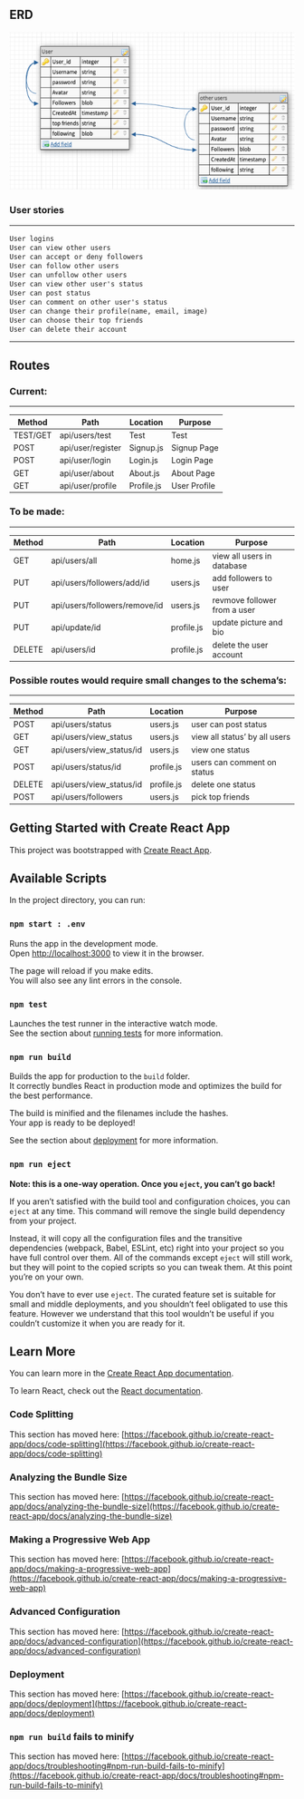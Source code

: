 
## ERD
![images](./images/relations2.png)


### User stories
-------------------------------------------------------------
    User logins
    User can view other users   
    User can accept or deny followers 
    User can follow other users
    User can unfollow other users
    User can view other user's status
    User can post status
    User can comment on other user's status
    User can change their profile(name, email, image)
    User can choose their top friends
    User can delete their account

----------------------------------------------------------
## Routes

### Current:
-------------
| Method | Path | Location | Purpose |
| ------ | ---------------- | -------------- | ------------------- |
| TEST/GET | api/users/test | Test | Test |
| POST | api/user/register | Signup.js | Signup Page |
| POST | api/user/login | Login.js | Login Page |
| GET | api/user/about | About.js | About Page |
| GET | api/user/profile | Profile.js | User Profile |

### To be made:
----------------

| Method | Path | Location | Purpose |
| ------ | ---------------- | -------------- | ------------------- |
| GET | api/users/all | home.js | view all users in database |
| PUT | api/users/followers/add/id | users.js | add followers to user|
| PUT | api/users/followers/remove/id | users.js | revmove follower from a user|
| PUT | api/update/id | profile.js | update picture and bio|
| DELETE | api/users/id | profile.js | delete the user account|

### Possible routes would require small changes to the schema’s:
-----------------------------------------------------------------

| Method | Path | Location | Purpose |
| ------ | ---------------- | -------------- | ------------------- |
| POST | api/users/status | users.js | user can post status |
| GET | api/users/view_status | users.js | view all status’ by all users|
| GET | api/users/view_status/id | users.js | view one status|
| POST | api/users/status/id | profile.js | users can comment on status|
| DELETE | api/users/view_status/id | profile.js | delete one status|
| POST | api/users/followers | users.js | pick top friends|


## Getting Started with Create React App

This project was bootstrapped with [Create React App](https://github.com/facebook/create-react-app).

## Available Scripts

In the project directory, you can run:

### `npm start : .env`

Runs the app in the development mode.\
Open [http://localhost:3000](http://localhost:3000) to view it in the browser.

The page will reload if you make edits.\
You will also see any lint errors in the console.

### `npm test`

Launches the test runner in the interactive watch mode.\
See the section about [running tests](https://facebook.github.io/create-react-app/docs/running-tests) for more information.

### `npm run build`

Builds the app for production to the `build` folder.\
It correctly bundles React in production mode and optimizes the build for the best performance.

The build is minified and the filenames include the hashes.\
Your app is ready to be deployed!

See the section about [deployment](https://facebook.github.io/create-react-app/docs/deployment) for more information.

### `npm run eject`

**Note: this is a one-way operation. Once you `eject`, you can’t go back!**

If you aren’t satisfied with the build tool and configuration choices, you can `eject` at any time. This command will remove the single build dependency from your project.

Instead, it will copy all the configuration files and the transitive dependencies (webpack, Babel, ESLint, etc) right into your project so you have full control over them. All of the commands except `eject` will still work, but they will point to the copied scripts so you can tweak them. At this point you’re on your own.

You don’t have to ever use `eject`. The curated feature set is suitable for small and middle deployments, and you shouldn’t feel obligated to use this feature. However we understand that this tool wouldn’t be useful if you couldn’t customize it when you are ready for it.

## Learn More

You can learn more in the [Create React App documentation](https://facebook.github.io/create-react-app/docs/getting-started).

To learn React, check out the [React documentation](https://reactjs.org/).

### Code Splitting

This section has moved here: [https://facebook.github.io/create-react-app/docs/code-splitting](https://facebook.github.io/create-react-app/docs/code-splitting)

### Analyzing the Bundle Size

This section has moved here: [https://facebook.github.io/create-react-app/docs/analyzing-the-bundle-size](https://facebook.github.io/create-react-app/docs/analyzing-the-bundle-size)

### Making a Progressive Web App

This section has moved here: [https://facebook.github.io/create-react-app/docs/making-a-progressive-web-app](https://facebook.github.io/create-react-app/docs/making-a-progressive-web-app)

### Advanced Configuration

This section has moved here: [https://facebook.github.io/create-react-app/docs/advanced-configuration](https://facebook.github.io/create-react-app/docs/advanced-configuration)

### Deployment

This section has moved here: [https://facebook.github.io/create-react-app/docs/deployment](https://facebook.github.io/create-react-app/docs/deployment)

### `npm run build` fails to minify

This section has moved here: [https://facebook.github.io/create-react-app/docs/troubleshooting#npm-run-build-fails-to-minify](https://facebook.github.io/create-react-app/docs/troubleshooting#npm-run-build-fails-to-minify)




